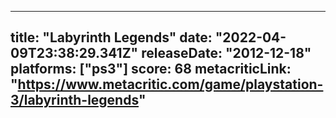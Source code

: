 
---
title: "Labyrinth Legends"
date: "2022-04-09T23:38:29.341Z"
releaseDate: "2012-12-18"
platforms: ["ps3"]
score: 68
metacriticLink: "https://www.metacritic.com/game/playstation-3/labyrinth-legends"
---
